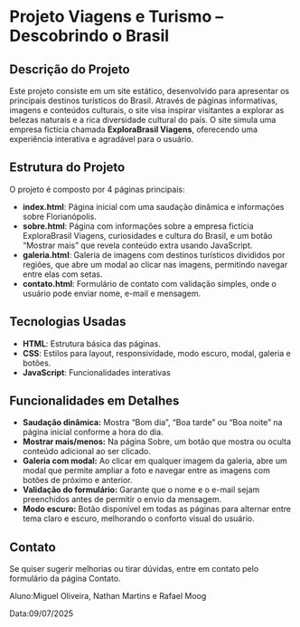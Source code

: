 # Projeto Viagens e Turismo – Descobrindo o Brasil

## Descrição do Projeto

Este projeto consiste em um site estático, desenvolvido para apresentar os principais destinos turísticos do Brasil. Através de páginas informativas, imagens e conteúdos culturais, o site visa inspirar visitantes a explorar as belezas naturais e a rica diversidade cultural do país.
O site simula uma empresa fictícia chamada **ExploraBrasil Viagens**, oferecendo uma experiência interativa e agradável para o usuário.

## Estrutura do Projeto

O projeto é composto por 4 páginas principais:

-  **index.html**: Página inicial com uma saudação dinâmica e informações sobre Florianópolis.
-  **sobre.html**: Página com informações sobre a empresa fictícia ExploraBrasil Viagens, curiosidades e cultura do Brasil, e um botão “Mostrar mais” que revela conteúdo extra usando JavaScript.
-  **galeria.html**: Galeria de imagens com destinos turísticos divididos por regiões, que abre um modal ao clicar nas imagens, permitindo navegar entre elas com setas.
- **contato.html**: Formulário de contato com validação simples, onde o usuário pode enviar nome, e-mail e mensagem.


## Tecnologias Usadas

- **HTML**: Estrutura básica das páginas.
- **CSS**: Estilos para layout, responsividade, modo escuro, modal, galeria e botões.
- **JavaScript**: Funcionalidades interativas 

## Funcionalidades em Detalhes

- **Saudação dinâmica:** Mostra “Bom dia”, “Boa tarde” ou “Boa noite” na página inicial conforme a hora do dia.
- **Mostrar mais/menos:** Na página Sobre, um botão que mostra ou oculta conteúdo adicional ao ser clicado.
- **Galeria com modal:** Ao clicar em qualquer imagem da galeria, abre um modal que permite ampliar a foto e navegar entre as imagens com botões de próximo e anterior.
- **Validação do formulário:** Garante que o nome e o e-mail sejam preenchidos antes de permitir o envio da mensagem.
- **Modo escuro:** Botão disponível em todas as páginas para alternar entre tema claro e escuro, melhorando o conforto visual do usuário.


## Contato

Se quiser sugerir melhorias ou tirar dúvidas, entre em contato pelo formulário da página Contato.

Aluno:Miguel Oliveira, Nathan Martins e Rafael Moog

Data:09/07/2025
